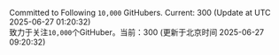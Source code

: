 Committed to Following `10,000` GitHubers. Current: <!-- FOLLOWING_COUNT -->300<!-- FOLLOWING_COUNT --> (Update at UTC <!-- LAST_UPDATED -->2025-06-27 01:20:32<!-- LAST_UPDATED -->)<br>
致力于关注`10,000`个GitHuber。当前：<!-- FOLLOWING_COUNT -->300<!-- FOLLOWING_COUNT --> (更新于北京时间 <!-- LAST_UPDATED_CST -->2025-06-27 09:20:32<!-- LAST_UPDATED_CST -->)
